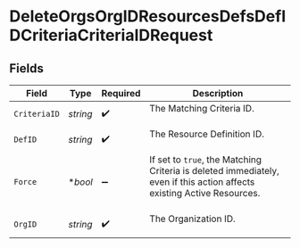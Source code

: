 # DeleteOrgsOrgIDResourcesDefsDefIDCriteriaCriteriaIDRequest


## Fields

| Field                                                                                                                    | Type                                                                                                                     | Required                                                                                                                 | Description                                                                                                              |
| ------------------------------------------------------------------------------------------------------------------------ | ------------------------------------------------------------------------------------------------------------------------ | ------------------------------------------------------------------------------------------------------------------------ | ------------------------------------------------------------------------------------------------------------------------ |
| `CriteriaID`                                                                                                             | *string*                                                                                                                 | :heavy_check_mark:                                                                                                       | The Matching Criteria ID.<br/><br/>                                                                                      |
| `DefID`                                                                                                                  | *string*                                                                                                                 | :heavy_check_mark:                                                                                                       | The Resource Definition ID.<br/><br/>                                                                                    |
| `Force`                                                                                                                  | **bool*                                                                                                                  | :heavy_minus_sign:                                                                                                       | If set to `true`, the Matching Criteria is deleted immediately, even if this action affects existing Active Resources.<br/><br/> |
| `OrgID`                                                                                                                  | *string*                                                                                                                 | :heavy_check_mark:                                                                                                       | The Organization ID.<br/><br/>                                                                                           |